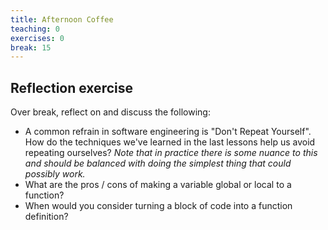 ```yaml
---
title: Afternoon Coffee
teaching: 0
exercises: 0
break: 15
---
```


## Reflection exercise

Over break, reflect on and discuss the following:

- A common refrain in software engineering is "Don't Repeat Yourself". How do the techniques we've learned in the last
  lessons help us avoid repeating ourselves? *Note that in practice there is some nuance to this and should be balanced
  with doing the simplest thing that could possibly work.*
- What are the pros / cons of making a variable global or local to a function?
- When would you consider turning a block of code into a function definition?



